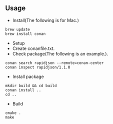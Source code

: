 ## Usage
- Install(The following is for Mac.)
```
brew update
brew install conan
```
- Setup
 - Create conanfile.txt.
 - Check package(The following is an example.).
```
conan search rapidjson --remote=conan-center
conan inspect rapidjson/1.1.0
```
 - Install package
```
mkdir build && cd build
conan install ..
cd ..
```

- Build
```
cmake .
make
```